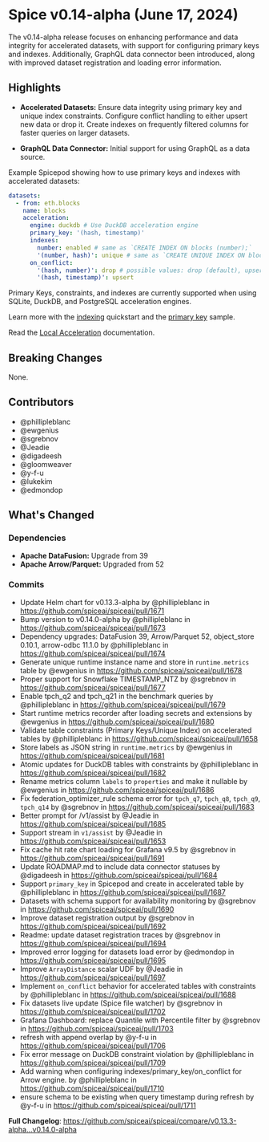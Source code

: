 # Spice v0.14-alpha (June 17, 2024)

The v0.14-alpha release focuses on enhancing performance and data integrity for accelerated datasets, with support for configuring primary keys and indexes. Additionally, GraphQL data connector been introduced, along with improved dataset registration and loading error information.

## Highlights

- **Accelerated Datasets:** Ensure data integrity using primary key and unique index constraints. Configure conflict handling to either upsert new data or drop it. Create indexes on frequently filtered columns for faster queries on larger datasets.

- **GraphQL Data Connector:** Initial support for using GraphQL as a data source.

Example Spicepod showing how to use primary keys and indexes with accelerated datasets:

```yaml
datasets:
  - from: eth.blocks
    name: blocks
    acceleration:
      engine: duckdb # Use DuckDB acceleration engine
      primary_key: '(hash, timestamp)'
      indexes:
        number: enabled # same as `CREATE INDEX ON blocks (number);`
        '(number, hash)': unique # same as `CREATE UNIQUE INDEX ON blocks (number, hash);`
      on_conflict:
        '(hash, number)': drop # possible values: drop (default), upsert
        '(hash, timestamp)': upsert
```

Primary Keys, constraints, and indexes are currently supported when using SQLite, DuckDB, and PostgreSQL acceleration engines.

Learn more with the [indexing](https://github.com/spiceai/quickstarts/blob/trunk/acceleration/indexes/README.md) quickstart and the [primary key](https://github.com/spiceai/samples/blob/trunk/constraints/README.md) sample.

Read the [Local Acceleration](https://docs.spiceai.org/features/local-acceleration) documentation.

## Breaking Changes

None.

## Contributors

- @phillipleblanc
- @ewgenius
- @sgrebnov
- @Jeadie
- @digadeesh
- @gloomweaver
- @y-f-u
- @lukekim
- @edmondop

## What's Changed

### Dependencies

- **Apache DataFusion:** Upgrade from 39
- **Apache Arrow/Parquet:** Upgraded from 52

### Commits

- Update Helm chart for v0.13.3-alpha by @phillipleblanc in https://github.com/spiceai/spiceai/pull/1671
- Bump version to v0.14.0-alpha by @phillipleblanc in https://github.com/spiceai/spiceai/pull/1673
- Dependency upgrades: DataFusion 39, Arrow/Parquet 52, object_store 0.10.1, arrow-odbc 11.1.0 by @phillipleblanc in https://github.com/spiceai/spiceai/pull/1674
- Generate unique runtime instance name and store in `runtime.metrics` table by @ewgenius in https://github.com/spiceai/spiceai/pull/1678
- Proper support for Snowflake TIMESTAMP_NTZ by @sgrebnov in https://github.com/spiceai/spiceai/pull/1677
- Enable tpch_q2 and tpch_q21 in the benchmark queries by @phillipleblanc in https://github.com/spiceai/spiceai/pull/1679
- Start runtime metrics recorder after loading secrets and extensions by @ewgenius in https://github.com/spiceai/spiceai/pull/1680
- Validate table constraints (Primary Keys/Unique Index) on accelerated tables by @phillipleblanc in https://github.com/spiceai/spiceai/pull/1658
- Store labels as JSON string in `runtime.metrics` by @ewgenius in https://github.com/spiceai/spiceai/pull/1681
- Atomic updates for DuckDB tables with constraints by @phillipleblanc in https://github.com/spiceai/spiceai/pull/1682
- Rename metrics column `labels` to `properties` and make it nullable by @ewgenius in https://github.com/spiceai/spiceai/pull/1686
- Fix federation_optimizer_rule schema error for `tpch_q7`, `tpch_q8`, `tpch_q9`, `tpch_q14` by @sgrebnov in https://github.com/spiceai/spiceai/pull/1683
- Better prompt for /v1/assist by @Jeadie in https://github.com/spiceai/spiceai/pull/1685
- Support stream in `v1/assist` by @Jeadie in https://github.com/spiceai/spiceai/pull/1653
- Fix cache hit rate chart loading for Grafana v9.5 by @sgrebnov in https://github.com/spiceai/spiceai/pull/1691
- Update ROADMAP.md to include data connector statuses by @digadeesh in https://github.com/spiceai/spiceai/pull/1684
- Support `primary_key` in Spicepod and create in accelerated table by @phillipleblanc in https://github.com/spiceai/spiceai/pull/1687
- Datasets with schema support for availability monitoring by @sgrebnov in https://github.com/spiceai/spiceai/pull/1690
- Improve dataset registration output by @sgrebnov in https://github.com/spiceai/spiceai/pull/1692
- Readme: update dataset registration traces by @sgrebnov in https://github.com/spiceai/spiceai/pull/1694
- Improved error logging for datasets load error by @edmondop in https://github.com/spiceai/spiceai/pull/1695
- Improve `ArrayDistance` scalar UDF by @Jeadie in https://github.com/spiceai/spiceai/pull/1697
- Implement `on_conflict` behavior for accelerated tables with constraints by @phillipleblanc in https://github.com/spiceai/spiceai/pull/1688
- Fix datasets live update (Spice file watcher) by @sgrebnov in https://github.com/spiceai/spiceai/pull/1702
- Grafana Dashboard: replace Quantile with Percentile filter by @sgrebnov in https://github.com/spiceai/spiceai/pull/1703
- refresh with append overlap by @y-f-u in https://github.com/spiceai/spiceai/pull/1706
- Fix error message on DuckDB constraint violation by @phillipleblanc in https://github.com/spiceai/spiceai/pull/1709
- Add warning when configuring indexes/primary_key/on_conflict for Arrow engine. by @phillipleblanc in https://github.com/spiceai/spiceai/pull/1710
- ensure schema to be existing when query timestamp during refresh by @y-f-u in https://github.com/spiceai/spiceai/pull/1711

**Full Changelog**: https://github.com/spiceai/spiceai/compare/v0.13.3-alpha...v0.14.0-alpha
